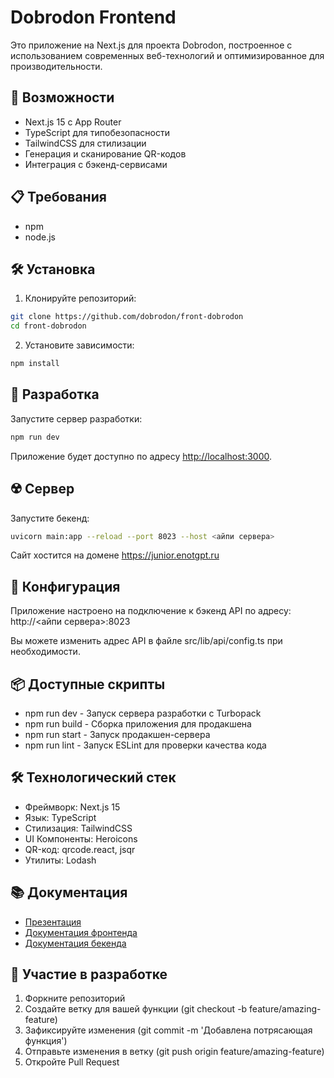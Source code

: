 # Dobrodon Frontend

Это приложение на Next.js для проекта Dobrodon, построенное с использованием современных веб-технологий и оптимизированное для производительности.

## 🚀 Возможности

- Next.js 15 с App Router
- TypeScript для типобезопасности
- TailwindCSS для стилизации
- Генерация и сканирование QR-кодов
- Интеграция с бэкенд-сервисами

## 📋 Требования
- npm
- node.js

## 🛠 Установка

1. Клонируйте репозиторий:
```bash
git clone https://github.com/dobrodon/front-dobrodon
cd front-dobrodon
```
2. Установите зависимости:
```bash
npm install
```

## 🚀 Разработка

Запустите сервер разработки:
```bash
npm run dev
```

Приложение будет доступно по адресу [http://localhost:3000](http://localhost:3000).

## ☢️ Сервер

Запустите бекенд:
```bash
uvicorn main:app --reload --port 8023 --host <айпи сервера>
```

Сайт хостится на домене https://junior.enotgpt.ru

## 🔧 Конфигурация

Приложение настроено на подключение к бэкенд API по адресу:
http://<айпи сервера>:8023

Вы можете изменить адрес API в файле src/lib/api/config.ts при необходимости.

## 📦 Доступные скрипты

- npm run dev - Запуск сервера разработки с Turbopack
- npm run build - Сборка приложения для продакшена
- npm run start - Запуск продакшен-сервера
- npm run lint - Запуск ESLint для проверки качества кода

## 🛠 Технологический стек

- Фреймворк: Next.js 15
- Язык: TypeScript
- Стилизация: TailwindCSS
- UI Компоненты: Heroicons
- QR-код: qrcode.react, jsqr
- Утилиты: Lodash

## 📚 Документация
- [Презентация](https://github.com/dobrodon/.github/blob/1c0618cd1d67bdd5356d1d71d2889512d7282a0e/DobroDon-presentation.pdf)
- [Документация фронтенда](https://github.com/dobrodon/.github/blob/0e8d21d9fb6d1da7981013a1dc8b5e5956d07e5a/DobroDon-documentation-frontend.docx)
- [Документация бекенда](https://github.com/dobrodon/.github/blob/92861500797e49afd159936fe21034c8ba07eee0/Dobrodon-documentation-backend.docx)

## 🤝 Участие в разработке

1. Форкните репозиторий
2. Создайте ветку для вашей функции (git checkout -b feature/amazing-feature)
3. Зафиксируйте изменения (git commit -m 'Добавлена потрясающая функция')
4. Отправьте изменения в ветку (git push origin feature/amazing-feature)
5. Откройте Pull Request


